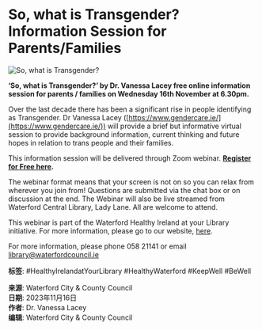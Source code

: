 # So, what is Transgender? Information Session for Parents/Families

![So, what is Transgender?](https://waterfordcouncilnews.com/wp-content/uploads/2022/11/SoWhatisTransgender.jpg)

**‘So, what is Transgender?’ by Dr. Vanessa Lacey free online information session for parents / families on Wednesday 16th November at 6.30pm.**

Over the last decade there has been a significant rise in people identifying as Transgender. Dr Vanessa Lacey ([https://www.gendercare.ie/](https://www.gendercare.ie/)) will provide a brief but informative virtual session to provide background information, current thinking and future hopes in relation to trans people and their families.

This information session will be delivered through Zoom webinar. **[Register for Free here](https://www.eventbrite.ie/e/so-what-is-transgender-tickets-451774899887).**

The webinar format means that your screen is not on so you can relax from wherever you join from! Questions are submitted via the chat box or on discussion at the end. The Webinar will also be live streamed from Waterford Central Library, Lady Lane. All are welcome to attend.

This webinar is part of the Waterford Healthy Ireland at your Library initiative. For more information, please go to our website, [here](https://waterfordlibraries.ie/healthy-ireland-library/).

For more information, please phone 058 21141 or email [library@waterfordcouncil.ie](mailto:library@waterfordcouncil.ie)

**标签**: #HealthyIrelandatYourLibrary #HealthyWaterford #KeepWell #BeWell

**来源**: Waterford City & County Council  
**日期**: 2023年11月16日  
**作者**: Dr. Vanessa Lacey  
**编辑**: Waterford City & County Council